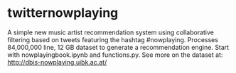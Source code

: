 # twitternowplaying
A simple new music artist recommendation system using collaborative filtering based on tweets featuring the hashtag #nowplaying. Processes 84,000,000 line, 12 GB dataset to generate a recommendation engine. Start with nowplayingbook.ipynb and functions.py. See more on the dataset at: http://dbis-nowplaying.uibk.ac.at/

